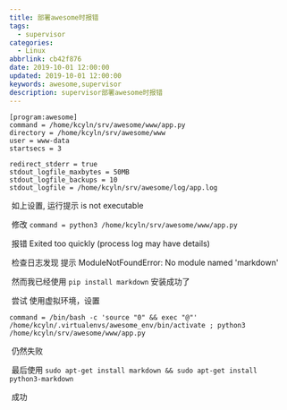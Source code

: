 ```yaml
---
title: 部署awesome时报错
tags:
  - supervisor
categories:
  - Linux
abbrlink: cb42f876
date: 2019-10-01 12:00:00
updated: 2019-10-01 12:00:00
keywords: awesome,supervisor
description: supervisor部署awesome时报错
---
```


```
[program:awesome]
command = /home/kcyln/srv/awesome/www/app.py
directory = /home/kcyln/srv/awesome/www
user = www-data
startsecs = 3

redirect_stderr = true
stdout_logfile_maxbytes = 50MB
stdout_logfile_backups = 10
stdout_logfile = /home/kcyln/srv/awesome/log/app.log
```

​    如上设置, 运行提示 is not executable

​    修改 `command = python3 /home/kcyln/srv/awesome/www/app.py`

​    报错  Exited too quickly (process log may have details)

​    检查日志发现 提示     ModuleNotFoundError: No module named 'markdown'

​    然而我已经使用 `pip install markdown` 安装成功了

​    尝试 使用虚拟环境，设置 

```
command = /bin/bash -c 'source "0" && exec "@"' /home/kcyln/.virtualenvs/awesome_env/bin/activate ; python3 /home/kcyln/srv/awesome/www/app.py
```

​    仍然失败

​    最后使用 `sudo apt-get install markdown && sudo apt-get install python3-markdown`

​    成功